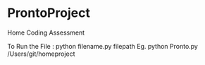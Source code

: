 # ProntoProject
Home Coding Assessment

To Run the File : python filename.py filepath
Eg. python Pronto.py /Users/git/homeproject 
